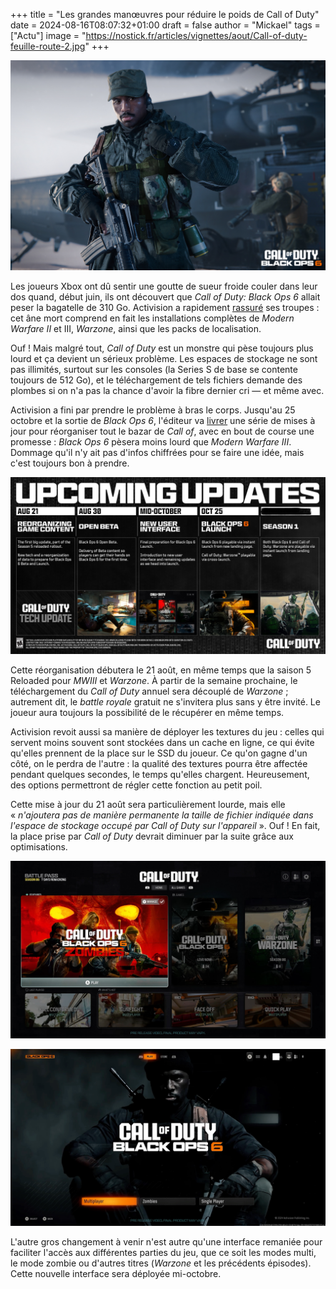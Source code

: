 +++
title = "Les grandes manœuvres pour réduire le poids de Call of Duty"
date = 2024-08-16T08:07:32+01:00
draft = false
author = "Mickael"
tags = ["Actu"]
image = "https://nostick.fr/articles/vignettes/aout/Call-of-duty-feuille-route-2.jpg"
+++

![Call of Duty](Call-of-duty-feuille-route-2.jpg "")

Les joueurs Xbox ont dû sentir une goutte de sueur froide couler dans leur dos quand, début juin, ils ont découvert que *Call of Duty: Black Ops 6* allait peser la bagatelle de 310 Go. Activision a rapidement [rassuré](https://x.com/CODUpdates/status/1800273804389941699) ses troupes : cet âne mort comprend en fait les installations complètes de *Modern Warfare II* et III, *Warzone*, ainsi que les packs de localisation.

Ouf ! Mais malgré tout, *Call of Duty* est un monstre qui pèse toujours plus lourd et ça devient un sérieux problème. Les espaces de stockage ne sont pas illimités, surtout sur les consoles (la Series S de base se contente toujours de 512 Go), et le téléchargement de tels fichiers demande des plombes si on n'a pas la chance d'avoir la fibre dernier cri — et même avec.

Activision a fini par prendre le problème à bras le corps. Jusqu'au 25 octobre et la sortie de *Black Ops 6*, l'éditeur va [livrer](https://www.callofduty.com/blog/2024/08/call-of-duty-optimizing-experience-roadmap) une série de mises à jour pour réorganiser tout le bazar de *Call of*, avec en bout de course une promesse : *Black Ops 6* pèsera moins lourd que *Modern Warfare III*. Dommage qu'il n'y ait pas d'infos chiffrées pour se faire une idée, mais c'est toujours bon à prendre.

![Call of Duty](Call-of-duty-feuille-route.jpg "")

Cette réorganisation débutera le 21 août, en même temps que la saison 5 Reloaded pour *MWIII* et *Warzone*. À partir de la semaine prochaine, le téléchargement du *Call of Duty* annuel sera découplé de *Warzone* ; autrement dit, le *battle royale* gratuit ne s'invitera plus sans y être invité. Le joueur aura toujours la possibilité de le récupérer en même temps.

Activision revoit aussi sa manière de déployer les textures du jeu : celles qui servent moins souvent sont stockées dans un cache en ligne, ce qui évite qu'elles prennent de la place sur le SSD du joueur. Ce qu'on gagne d'un côté, on le perdra de l'autre : la qualité des textures pourra être affectée pendant quelques secondes, le temps qu'elles chargent. Heureusement, des options permettront de régler cette fonction au petit poil.

Cette mise à jour du 21 août sera particulièrement lourde, mais elle « *n'ajoutera pas de manière permanente la taille de fichier indiquée dans l'espace de stockage occupé par Call of Duty sur l'appareil* ». Ouf ! En fait, la place prise par *Call of Duty* devrait diminuer par la suite grâce aux optimisations.

![Call of Duty](Call-of-duty-interface-3.jpg "")

![Call of Duty](Call-of-duty-interface-2.jpg "")

L'autre gros changement à venir n'est autre qu'une interface remaniée pour faciliter l'accès aux différentes parties du jeu, que ce soit les modes multi, le mode zombie ou d'autres titres (*Warzone* et les précédents épisodes). Cette nouvelle interface sera déployée mi-octobre.